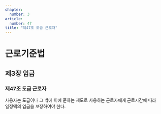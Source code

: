 ```yaml
---
chapter:
  number: 3
article:
  number: 47
title: "제47조 도급 근로자"
---
```

# 근로기준법

## 제3장 임금

### 제47조 도급 근로자

사용자는 도급이나 그 밖에 이에 준하는 제도로 사용하는 근로자에게 근로시간에 따라 일정액의 임금을 보장하여야 한다.
